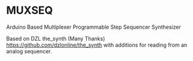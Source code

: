 # MUXSEQ
Arduino Based Multiplexer Programmable Step Sequencer Synthesizer

Based on DZL the_synth (Many Thanks) https://github.com/dzlonline/the_synth with additions for reading from an analog sequencer. 


